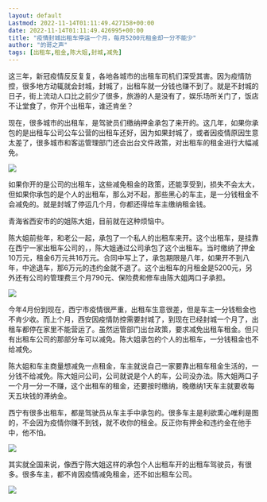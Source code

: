 ```yaml
---
layout: default
Lastmod: 2022-11-14T01:11:49.427158+00:00
date: 2022-11-14T01:11:49.426995+00:00
title: "疫情封城出租车停运一个月，每月5200元租金却一分不能少"
author: "的哥之声"
tags: [出租车,租金,陈大姐,封城,减免]
---
```


这三年，新冠疫情反反复复，各地各城市的出租车司机们深受其害。因为疫情防控，很多地方动辄就会封城，封城了，出租车就一分钱也赚不到了。就是不封城的日子，街上流动人口比之前少了很多，旅游的人是没有了，娱乐场所关门了，饭店不让堂食了，你开个出租车，谁还肯坐？

现在，很多城市的出租车，是驾驶员们缴纳押金承包了来开的。这几年，如果你承包的是出租车公司公车公营的出租车还好，因为如果封城了，或者因疫情原因生意太差了，很多城市和客运管理部门还会出台文件政策，对出租车的租金进行大幅减免。  

![](https://images.weserv.nl/?url=https%3A//mmbiz.qpic.cn/mmbiz_jpg/b0nWhmgBZ3VxMqedtbDEer85Td7c4WKCvO79OfIEqK3yLhVxlD71NkEL5FFnYXqAXRVMaxqxO3OQyeJiaCRRE9Q/640%3Fwx_fmt%3Djpeg)

如果你开的是公司的出租车，这些减免租金的政策，还能享受到，损失不会太大，但如果你承包的是个人的出租车，那么对不起，那些黑心的车主，是一分钱租金不会减免的。就是封城了停运几个月，你都还得给车主缴纳租金钱。

青海省西安市的的姐陈大姐，目前就在这种烦恼中。

陈大姐前些年，和老公一起，承包了一个私人的出租车来开。这个出租车，是挂靠在西宁一家出租车公司的，，陈大姐通过公司承包了这个出租车。当时缴纳了押金10万元，租金6万元共16万元。合同中写上了，承包期限是八年，如果开不到八年，中途退车，那6万元的违约金就不退了。这个出租车的月租金是5200元，另外还有公司的管理费三个月790元、保险费和修车由陈大姐两口子承担。

![](https://images.weserv.nl/?url=https%3A//mmbiz.qpic.cn/mmbiz_jpg/b0nWhmgBZ3VxMqedtbDEer85Td7c4WKCGwZGCib1pr4jxjHSJicIrE5PcASzVmnHzficX2IGQKhcUnhPbObZd8I2w/640%3Fwx_fmt%3Djpeg)

今年4月份到现在，西宁市疫情很严重，出租车生意很差，但是车主一分钱租金也不肯少收。而上个月，西安因疫情防控需要封城了，到现在已经封城一个月了，出租车都停在家里不能营运了。虽然运管部门出台政策，要求减免出租车租金。但只有出租车公司的那部分车可以减免。陈大姐承包的个人的出租车，一分钱租金也不给减免。

陈大姐和车主商量想减免一点租金，车主就说自己一家要靠出租车租金生活的，一分钱不给减免。陈大姐问公司，公司就说是个人的车，公司没办法。陈大姐两口子一个月一分一不赚，这个出租车的租金，还要按时缴纳，晚缴纳1天车主就要收每天五块钱的滞纳金。

西宁有很多出租车，都是驾驶员从车主手中承包的。很多车主是利欲熏心唯利是图的，不会因为疫情你赚不到钱，就不收你的租金。反正你有押金和违约金在他手中，他不怕。

![](https://images.weserv.nl/?url=https%3A//mmbiz.qpic.cn/mmbiz_jpg/b0nWhmgBZ3VxMqedtbDEer85Td7c4WKCp24gZFq3V62PHOc9OhPgDE8Jtn9iaHHmVF2X1LcRcZ4ibpt9lxIqxp6Q/640%3Fwx_fmt%3Djpeg)

其实就全国来说，像西宁陈大姐这样的承包个人出租车开的出租车驾驶员，有很多。很多车主，都不肯因疫情减免租金，还不如出租车公司。

![](https://images.weserv.nl/?url=https%3A//mmbiz.qpic.cn/mmbiz_jpg/b0nWhmgBZ3VxMqedtbDEer85Td7c4WKCxmcZQU0GpbrABfNTGtBmy5q6OrM0SsePNArMgibpfLPWmFwZcd0fMrw/640%3Fwx_fmt%3Djpeg)

